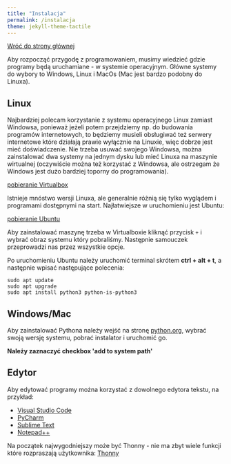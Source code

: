 ```yaml
---
title: "Instalacja"
permalink: /instalacja
theme: jekyll-theme-tactile
---
```


[Wróć do strony głównej](index.md)

Aby rozpocząć przygodę z programowaniem, musimy wiedzieć gdzie programy będą uruchamiane - w systemie operacyjnym. Główne systemy do wybory to Windows, Linux i MacOs (Mac jest bardzo podobny do Linuxa).

## Linux

Najbardziej polecam korzystanie z systemu operacyjnego Linux zamiast Windowsa, ponieważ jeżeli potem przejdziemy np. do budowania programów internetowych, to będziemy musieli obsługiwać też serwery internetowe które działają prawie wyłącznie na Linuxie, więc dobrze jest mieć doświadczenie. Nie trzeba usuwać swojego Windowsa, można zainstalować dwa systemy na jednym dysku lub mieć Linuxa na maszynie wirtualnej (oczywiście można też korzystać z Windowsa, ale ostrzegam że Windows jest dużo bardziej toporny do programowania).

[pobieranie Virtualbox](https://www.virtualbox.org/wiki/Downloads)

Istnieje mnóstwo wersji Linuxa, ale generalnie różnią się tylko wyglądem i programami dostępnymi na start. Najłatwiejsze w uruchomieniu jest Ubuntu:

[pobieranie Ubuntu](https://ubuntu.com/download)

Aby zainstalować maszynę trzeba w Virtualboxie kliknąć przycisk `+` i wybrać obraz systemu który pobraliśmy. Następnie samouczek przeprowadzi nas przez wszystkie opcje.

Po uruchomieniu Ubuntu należy uruchomić terminal skrótem **ctrl + alt + t**, a następnie wpisać następujące polecenia:

```shell
sudo apt update
sudo apt upgrade
sudo apt install python3 python-is-python3
```

## Windows/Mac

Aby zainstalować Pythona należy wejść na stronę [python.org](https://www.python.org/downloads/), wybrać swoją wersję systemu, pobrać instalator i uruchomić go.

**Należy zaznaczyć checkbox 'add to system path'**

## Edytor
Aby edytować programy można korzystać z dowolnego edytora tekstu, na
przykład:
- [Visual Studio Code](https://code.visualstudio.com/)
- [PyCharm](https://www.jetbrains.com/pycharm/)
- [Sublime Text](https://www.sublimetext.com/)
- [Notepad++](https://notepad-plus-plus.org/)

Na początek najwygodniejszy może być Thonny - nie ma zbyt wiele funkcji które rozpraszają użytkownika:
[Thonny](https://thonny.org/)

